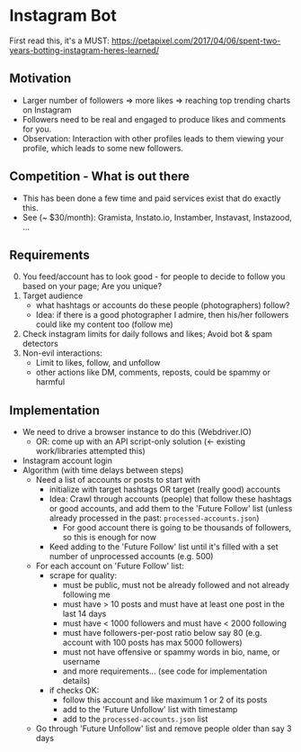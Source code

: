 Instagram Bot
============================
First read this, it's a MUST: https://petapixel.com/2017/04/06/spent-two-years-botting-instagram-heres-learned/

Motivation
----------
- Larger number of followers => more likes => reaching top trending charts on Instagram
- Followers need to be real and engaged to produce likes and comments for you.
- Observation: Interaction with other profiles leads to them viewing your profile, which leads to some new followers.

Competition - What is out there
------------------------------
- This has been done a few time and paid services exist that do exactly this.
- See (~ $30/month): Gramista, Instato.io, Instamber, Instavast, Instazood, ...

Requirements
------------
0. You feed/account has to look good - for people to decide to follow you based on your page; Are you unique?
1. Target audience
	- what hashtags or accounts do these people (photographers) follow?
	- Idea: if there is a good photographer I admire, then his/her followers could like my content too (follow me)
2. Check instagram limits for daily follows and likes; Avoid bot & spam detectors
3. Non-evil interactions:
	- Limit to likes, follow, and unfollow
	- other actions like DM, comments, reposts, could be spammy or harmful

Implementation
--------------
- We need to drive a browser instance to do this (Webdriver.IO)
	- OR: come up with an API script-only solution (<- existing work/libraries attempted this)
- Instagram account login
- Algorithm (with time delays between steps)
	- Need a list of accounts or posts to start with
		- initialize with target hashtags OR target (really good) accounts
		- Idea: Crawl through accounts (people) that follow these hashtags or good accounts,
			and add them to the 'Future Follow' list (unless already processed in the past: `processed-accounts.json`)
			- For good account there is going to be thousands of followers, so this is enough for now
		- Keed adding to the 'Future Follow' list until it's filled with a set number of unprocessed accounts (e.g. 500)
	- For each account on 'Future Follow' list:
		- scrape for quality:
			- must be public, must not be already followed and not already following me
			- must have > 10 posts and must have at least one post in the last 14 days
			- must have < 1000 followers and must have < 2000 following
			- must have followers-per-post ratio below say 80 (e.g. account with 100 posts has max 5000 followers)
			- must not have offensive or spammy words in bio, name, or username
			- and more requirements... (see code for implementation details)
		- if checks OK:
			- follow this account and like maximum 1 or 2 of its posts
			- add to the 'Future Unfollow' list with timestamp
			- add to the `processed-accounts.json` list
	- Go through 'Future Unfollow' list and remove people older than say 3 days

